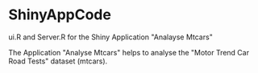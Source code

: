 # ShinyAppCode
ui.R and Server.R for the Shiny Application "Analayse Mtcars"

The Application "Analyse Mtcars" helps to analyse the  "Motor Trend Car Road Tests" dataset (mtcars).


